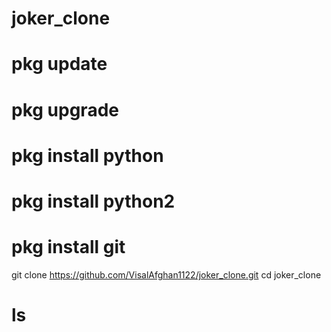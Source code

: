 # joker_clone
# pkg update
# pkg upgrade
# pkg install python
# pkg install python2
# pkg install git
git clone https://github.com/VisalAfghan1122/joker_clone.git
cd joker_clone
# ls

